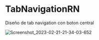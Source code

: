 # TabNavigationRN
Diseño de tab navigation con boton central

![Screenshot_2023-02-21-21-34-03-652](https://user-images.githubusercontent.com/56703703/220490655-36c16fb9-304f-4603-99f0-73c845a1d32f.jpg)
